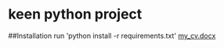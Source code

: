# keen python project
##Installation
run 'python install -r requirements.txt'
[my_cv.docx](https://github.com/user-attachments/files/20028674/my_cv.docx)
